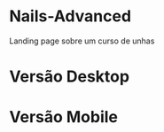 # Nails-Advanced
Landing page sobre um curso de unhas

<h1>Versão Desktop </h1>

<h1>Versão Mobile </h1>
